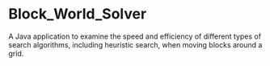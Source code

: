 # Block_World_Solver
A Java application to examine the speed and efficiency of different types of search algorithms, including heuristic search, when moving blocks around a grid.
